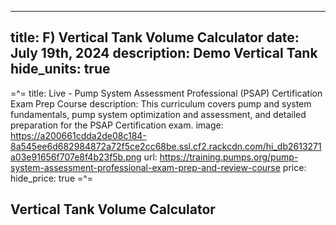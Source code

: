 -----
title: F) Vertical Tank Volume Calculator
date: July 19th, 2024
description: Demo Vertical Tank
hide_units: true
-----
=^=
title: Live - Pump System Assessment Professional (PSAP) Certification Exam Prep Course
description: This curriculum covers pump and system fundamentals, pump system optimization and assessment, and detailed preparation for the PSAP Certification exam. 
image: https://a200661cdda2de08c184-8a545ee6d682984872a72f5ce2cc68be.ssl.cf2.rackcdn.com/hi_db2613271a03e91656f707e8f4b23f5b.png
url: https://training.pumps.org/pump-system-assessment-professional-exam-prep-and-review-course
price: 
hide_price: true
=^=

## Vertical Tank Volume Calculator


<tank-demo tank_type='Vertical'/>